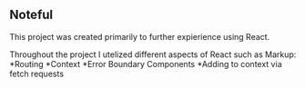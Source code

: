 
## Noteful

This project was created primarily to further expierience using React. 

Throughout the project I utelized different aspects of React such as
Markup:
  *Routing
  *Context
  *Error Boundary Components
  *Adding to context via fetch requests
 
 
